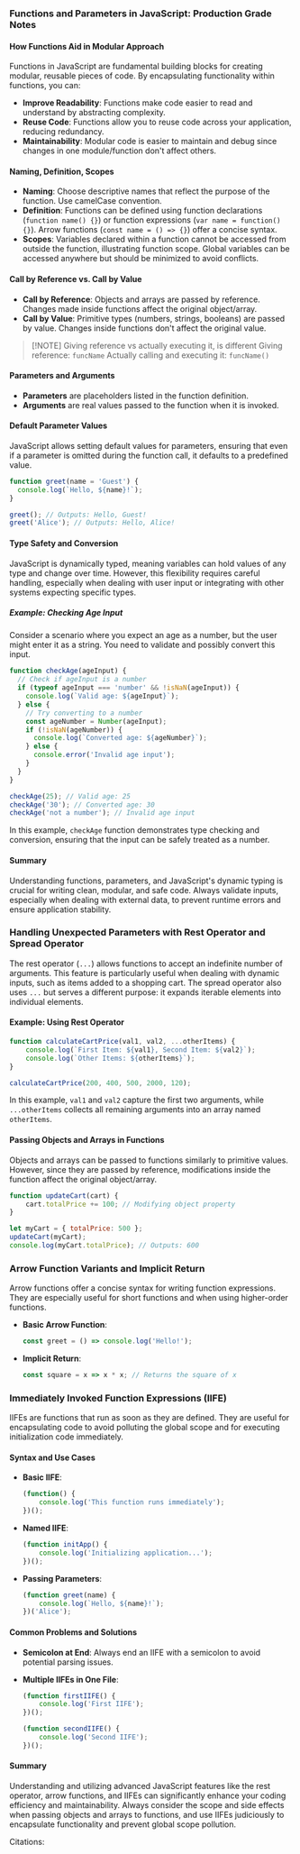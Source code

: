 ### Functions and Parameters in JavaScript: Production Grade Notes

#### How Functions Aid in Modular Approach

Functions in JavaScript are fundamental building blocks for creating modular, reusable pieces of code. By encapsulating functionality within functions, you can:

- **Improve Readability**: Functions make code easier to read and understand by abstracting complexity.
- **Reuse Code**: Functions allow you to reuse code across your application, reducing redundancy.
- **Maintainability**: Modular code is easier to maintain and debug since changes in one module/function don't affect others.

#### Naming, Definition, Scopes

- **Naming**: Choose descriptive names that reflect the purpose of the function. Use camelCase convention.
- **Definition**: Functions can be defined using function declarations (`function name() {}`) or function expressions (`var name = function() {}`). Arrow functions (`const name = () => {}`) offer a concise syntax.
- **Scopes**: Variables declared within a function cannot be accessed from outside the function, illustrating function scope. Global variables can be accessed anywhere but should be minimized to avoid conflicts.

#### Call by Reference vs. Call by Value

- **Call by Reference**: Objects and arrays are passed by reference. Changes made inside functions affect the original object/array.
- **Call by Value**: Primitive types (numbers, strings, booleans) are passed by value. Changes inside functions don't affect the original value.


> [!NOTE] Giving reference vs actually executing it, is different
> Giving reference: `funcName`
> Actually calling and executing it: `funcName()`

#### Parameters and Arguments

- **Parameters** are placeholders listed in the function definition.
- **Arguments** are real values passed to the function when it is invoked.

#### Default Parameter Values

JavaScript allows setting default values for parameters, ensuring that even if a parameter is omitted during the function call, it defaults to a predefined value.

```javascript
function greet(name = 'Guest') {
  console.log(`Hello, ${name}!`);
}

greet(); // Outputs: Hello, Guest!
greet('Alice'); // Outputs: Hello, Alice!
```

#### Type Safety and Conversion

JavaScript is dynamically typed, meaning variables can hold values of any type and change over time. However, this flexibility requires careful handling, especially when dealing with user input or integrating with other systems expecting specific types.

##### Example: Checking Age Input

Consider a scenario where you expect an age as a number, but the user might enter it as a string. You need to validate and possibly convert this input.

```javascript
function checkAge(ageInput) {
  // Check if ageInput is a number
  if (typeof ageInput === 'number' && !isNaN(ageInput)) {
    console.log(`Valid age: ${ageInput}`);
  } else {
    // Try converting to a number
    const ageNumber = Number(ageInput);
    if (!isNaN(ageNumber)) {
      console.log(`Converted age: ${ageNumber}`);
    } else {
      console.error('Invalid age input');
    }
  }
}

checkAge(25); // Valid age: 25
checkAge('30'); // Converted age: 30
checkAge('not a number'); // Invalid age input
```

In this example, `checkAge` function demonstrates type checking and conversion, ensuring that the input can be safely treated as a number.

#### Summary

Understanding functions, parameters, and JavaScript's dynamic typing is crucial for writing clean, modular, and safe code. Always validate inputs, especially when dealing with external data, to prevent runtime errors and ensure application stability.


### Handling Unexpected Parameters with Rest Operator and Spread Operator

The rest operator (`...`) allows functions to accept an indefinite number of arguments. This feature is particularly useful when dealing with dynamic inputs, such as items added to a shopping cart. The spread operator also uses `...` but serves a different purpose: it expands iterable elements into individual elements.

#### Example: Using Rest Operator

```javascript
function calculateCartPrice(val1, val2, ...otherItems) {
    console.log(`First Item: ${val1}, Second Item: ${val2}`);
    console.log(`Other Items: ${otherItems}`);
}

calculateCartPrice(200, 400, 500, 2000, 120);
```

In this example, `val1` and `val2` capture the first two arguments, while `...otherItems` collects all remaining arguments into an array named `otherItems`.

#### Passing Objects and Arrays in Functions

Objects and arrays can be passed to functions similarly to primitive values. However, since they are passed by reference, modifications inside the function affect the original object/array.

```javascript
function updateCart(cart) {
    cart.totalPrice += 100; // Modifying object property
}

let myCart = { totalPrice: 500 };
updateCart(myCart);
console.log(myCart.totalPrice); // Outputs: 600
```

### Arrow Function Variants and Implicit Return

Arrow functions offer a concise syntax for writing function expressions. They are especially useful for short functions and when using higher-order functions.

- **Basic Arrow Function**:
  ```javascript
  const greet = () => console.log('Hello!');
  ```

- **Implicit Return**:
  ```javascript
  const square = x => x * x; // Returns the square of x
  ```

### Immediately Invoked Function Expressions (IIFE)

IIFEs are functions that run as soon as they are defined. They are useful for encapsulating code to avoid polluting the global scope and for executing initialization code immediately.

#### Syntax and Use Cases

- **Basic IIFE**:
  ```javascript
  (function() {
      console.log('This function runs immediately');
  })();
  ```

- **Named IIFE**:
  ```javascript
  (function initApp() {
      console.log('Initializing application...');
  })();
  ```

- **Passing Parameters**:
  ```javascript
  (function greet(name) {
      console.log(`Hello, ${name}!`);
  })('Alice');
  ```

#### Common Problems and Solutions

- **Semicolon at End**: Always end an IIFE with a semicolon to avoid potential parsing issues.
  
- **Multiple IIFEs in One File**:
  ```javascript
  (function firstIIFE() {
      console.log('First IIFE');
  })();

  (function secondIIFE() {
      console.log('Second IIFE');
  })();
  ```

#### Summary

Understanding and utilizing advanced JavaScript features like the rest operator, arrow functions, and IIFEs can significantly enhance your coding efficiency and maintainability. Always consider the scope and side effects when passing objects and arrays to functions, and use IIFEs judiciously to encapsulate functionality and prevent global scope pollution.

Citations:
